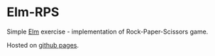 # Elm-RPS

Simple [Elm](http://elm-lang.org) exercise - implementation of Rock-Paper-Scissors game.

Hosted on [github pages](https://batkot.github.io/elm-rps).
